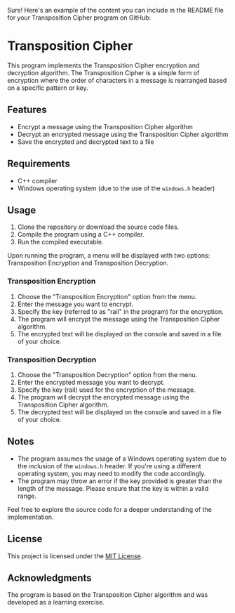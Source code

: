 Sure! Here's an example of the content you can include in the README file for your Transposition Cipher program on GitHub:

# Transposition Cipher

This program implements the Transposition Cipher encryption and decryption algorithm. The Transposition Cipher is a simple form of encryption where the order of characters in a message is rearranged based on a specific pattern or key.

## Features

- Encrypt a message using the Transposition Cipher algorithm
- Decrypt an encrypted message using the Transposition Cipher algorithm
- Save the encrypted and decrypted text to a file

## Requirements

- C++ compiler
- Windows operating system (due to the use of the `windows.h` header)

## Usage

1. Clone the repository or download the source code files.
2. Compile the program using a C++ compiler.
3. Run the compiled executable.

Upon running the program, a menu will be displayed with two options: Transposition Encryption and Transposition Decryption.

### Transposition Encryption

1. Choose the "Transposition Encryption" option from the menu.
2. Enter the message you want to encrypt.
3. Specify the key (referred to as "rail" in the program) for the encryption.
4. The program will encrypt the message using the Transposition Cipher algorithm.
5. The encrypted text will be displayed on the console and saved in a file of your choice.

### Transposition Decryption

1. Choose the "Transposition Decryption" option from the menu.
2. Enter the encrypted message you want to decrypt.
3. Specify the key (rail) used for the encryption of the message.
4. The program will decrypt the encrypted message using the Transposition Cipher algorithm.
5. The decrypted text will be displayed on the console and saved in a file of your choice.

## Notes

- The program assumes the usage of a Windows operating system due to the inclusion of the `windows.h` header. If you're using a different operating system, you may need to modify the code accordingly.
- The program may throw an error if the key provided is greater than the length of the message. Please ensure that the key is within a valid range.

Feel free to explore the source code for a deeper understanding of the implementation.

## License

This project is licensed under the [MIT License](LICENSE).

## Acknowledgments

The program is based on the Transposition Cipher algorithm and was developed as a learning exercise.
